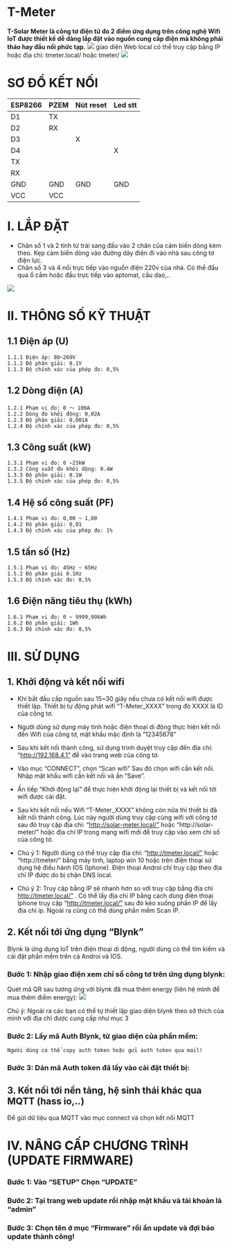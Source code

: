 # T-Meter
**T-Solar Meter là công tơ điện tử đo 2 điểm ứng dụng trên công nghệ Wifi IoT được thiết kế dễ dàng lắp đặt vào nguồn cung cấp điện mà không phải tháo hay đấu nối phức tạp.**
<img src="https://github.com/Tpro4391/t_meter/blob/master/home.png">
giao diện Web local có thể truy cập bằng IP hoặc địa chỉ: tmeter.local/ hoặc tmeter/
<img src="https://github.com/Tpro4391/t_meter/blob/master/hinh%203.jpg">
# SƠ ĐỒ KẾT NỐI
 | ESP8266 | PZEM | Nút reset | Led stt | 
 |-----------|-----------|-----------|-----------| 
 | D1 | TX |  |  |
 | D2 | RX |  |  |
 | D3 |  | X |  | 
 | D4 |  |  | X | 
 | TX |  |  |  | 
 | RX |  |  |  | 
 | GND | GND | GND | GND | 
 | VCC | VCC |  |  | 
# I. LẮP ĐẶT
  -	Chân số 1 và 2 tính từ trái sang đấu vào 2 chân của cảm biến dòng kèm theo. Kẹp cảm biến dòng vào đường dây điện đi vào nhà sau công tơ điện lực.
  -	Chân số 3 và 4 nối trực tiếp vào nguồn điện 220v của nhà. Có thể đấu qua ổ cắm hoặc đấu trực tiếp vào aptomat, cầu dao,..
<img src="https://github.com/Tpro4391/t_meter/blob/master/pze.jpg">
 
# II. THÔNG SỐ KỸ THUẬT
## 1.1 Điện áp (U)
    1.1.1 Điện áp: 80~260V
    1.1.2 Độ phân giải: 0.1V
    1.1.3 Độ chính xác của phép đo: 0,5%
## 1.2 Dòng điện (A)
    1.2.1 Phạm vi đo: 0 ～ 100A
    1.2.2 Dòng đo khởi động: 0,02A
    1.2.3 Độ phân giải: 0,001A
    1.2.4 Độ chính xác của phép đo: 0,5%
## 1.3 Công suất (kW)
    1.3.1 Phạm vi đo: 0 ~23kW
    1.3.2 Công suất đo khởi động: 0.4W
    1.3.3 Độ phân giải: 0.1W
    1.3.5 Độ chính xác của phép đo: 0,5%
## 1.4 Hệ số công suất (PF)
    1.4.1 Phạm vi đo: 0,00 ~ 1,00
    1.4.2 Độ phân giải: 0,01
    1.4.3 Độ chính xác của phép đo: 1%
## 1.5 tần số (Hz)
    1.5.1 Phạm vi đo: 45Hz ~ 65Hz
    1.5.2 Độ phân giải 0.1Hz
    1.5.3 Độ chính xác đo: 0,5%
## 1.6 Điện năng tiêu thụ (kWh)
    1.6.1 Phạm vi đo: 0 ~ 9999,99kWh
    1.6.2 Độ phân giải: 1Wh
    1.6.3 Độ chính xác đo: 0,5%

# III. SỬ DỤNG
## 1.	Khởi động và kết nối wifi
-	Khi bắt đầu cấp nguồn sau 15~30 giây nếu chưa có kết nối wifi được thiết lập. Thiết bị tự động phát wifi “T-Meter_XXXX” trong đó XXXX là ID của công tơ.
-	Người dùng sử dụng máy tính hoặc điện thoại di động thực hiện kết nối đến Wifi của công tơ, mật khẩu mặc định là “12345678”
-	Sau khi kết nối thành công, sử dụng trình duyệt truy cập đến địa chỉ: “http://192.168.4.1” để vào trang web của công tơ.
-	Vào mục “CONNECT”, chọn “Scan wifi” Sau đó chọn wifi cần kết nối. Nhập mật khẩu wifi cần kết nối và ấn “Save”.
-	Ấn tiếp “Khởi động lại” để thực hiện khởi động lại thiết bị và kết nối tới wifi được cài đặt.
-	Sau khi kết nối nếu Wifi “T-Meter_XXXX” không còn nữa thì thiết bị đã kết nối thành công. Lúc này người dùng truy cập cùng wifi với công tơ sau đó truy cập địa chỉ: “http://solar-meter.local/”  hoặc “http://solar-meter/” hoặc  địa chỉ IP trong mạng wifi mới để truy cập vào xem chỉ số của công tơ.

- Chú ý 1: Người dùng có thể truy cập địa chỉ: “http://tmeter.local/” hoặc “http://tmeter/”  bằng máy tính, laptop win 10 hoặc trên điện thoại sử dụng hệ điều 	hành IOS (Iphone).  Điện thoại Androi chỉ truy cập theo địa chỉ IP được do bị chặn DNS local.

- Chú ý 2: Truy cập bằng IP sẽ nhanh hơn so với truy cập bằng địa chỉ http://tmeter.local/” . Có thể lấy địa chỉ IP bằng cách dùng điện thoại Iphone truy cập “http://tmeter.local/” sau đó kéo xuống phần IP để lấy địa chỉ ip. Ngoài ra cũng có thể dùng phần mềm Scan IP.
## 2.	Kết nối tới ứng dụng “Blynk”
Blynk là ứng dụng IoT trên điện thoại di động, người dùng có thể tìm kiếm và cài đặt phần mềm trên cả Androi và IOS.
### Bước 1: Nhập giao điện xem chỉ số công tơ trên ứng dụng blynk:
Quét mã QR sau tương ứng với blynk đã mua thêm energy (liên hệ mình để mua thêm điểm energy):
   <img src="https://github.com/Tpro4391/t_meter/blob/master/blynk%20full.png">
   
Chú ý: Ngoài ra các bạn có thể tự thiết lập giao diện blynk theo sở thích của mình với địa chỉ được cung cấp như mục 3


### Bước 2: Lấy mã Auth Blynk, từ giao diện của phần mềm:
       
	Người dùng có thể copy auth token hoặc gửi auth token qua mail!
### Bước 3: Dán mã Auth token đã lấy vào cài đặt thiết bị:
 
## 3.	Kết nối tới nền tảng, hệ sinh thái khác qua MQTT (hass io,..)
Để gửi dữ liệu qua MQTT vào mục connect và chọn kết nối MQTT
 

# IV. NÂNG CẤP CHƯƠNG TRÌNH (UPDATE FIRMWARE)
### Bước 1:  Vào “SETUP” Chọn “UPDATE”
 
### Bước 2: Tại trang web update rồi nhập mật khẩu và tài khoản là “admin”

### Bước 3: Chọn tên ở mục “Firmware” rồi ấn update và đợi báo update thành công!
            
